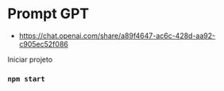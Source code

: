 # Prompt GPT
 - https://chat.openai.com/share/a89f4647-ac6c-428d-aa92-c905ec52f086

Iniciar projeto

### `npm start`

